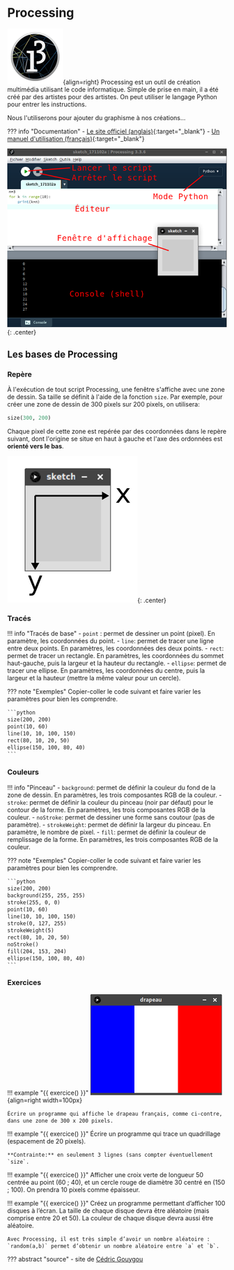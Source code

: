# Processing


![](data/logo_processing.png){align=right} 
Processing est un outil de création multimédia utilisant le code informatique. Simple de prise en main, il a été créé par des artistes pour des artistes. On peut utiliser le langage Python pour entrer les instructions.

Nous l'utiliserons pour ajouter du graphisme à nos créations...

??? info "Documentation"
    - [Le site officiel (anglais)](https://processing.org/){:target="_blank"} 
    - [Un manuel d'utilisation (français)](https://fr.flossmanuals.net/processing/introduction/){:target="_blank"} 


![](data/CaptureProcessing1.png){: .center} 



## Les bases de Processing

### Repère

À l'exécution de tout script Processing, une fenêtre s'affiche avec une zone de dessin. Sa taille se définit à l'aide de la fonction `size`. Par exemple, pour créer une zone de dessin de 300 pixels sur 200 pixels, on utilisera:

```python
size(300, 200)
```

Chaque pixel de cette zone est repérée par des coordonnées dans le repère suivant, dont l'origine se situe en haut à gauche et l'axe des ordonnées est **orienté vers le bas**.

![](data/repere.png){: .center} 

### Tracés

!!! info "Tracés de base"
    - `point` : permet de dessiner un point (pixel). En paramètre, les coordonnées du point.
    - `line`: permet de tracer une ligne entre deux points. En paramètres, les coordonnées des deux points.
    - `rect`: permet de tracer un rectangle. En paramètres, les coordonnées du sommet haut-gauche, puis la largeur et la hauteur du rectangle.
    - `ellipse`: permet de tracer une ellipse. En paramètres, les coordonnées du centre, puis la largeur et la hauteur (mettre la même valeur pour un cercle).

??? note "Exemples"
    Copier-coller le code suivant et faire varier les paramètres pour bien les comprendre.

    ```python
    size(200, 200)
    point(10, 60)
    line(10, 10, 100, 150)
    rect(80, 10, 20, 50)
    ellipse(150, 100, 80, 40)
    ```

### Couleurs

!!! info "Pinceau"
    - `background`: permet de définir la couleur du fond de la zone de dessin. En paramètres, les trois composantes RGB de la couleur.
    - `stroke`: permet de définir la couleur du pinceau (noir par défaut) pour le contour de la forme. En paramètres, les trois composantes RGB de la couleur.
    - `noStroke`: permet de dessiner une forme sans coutour (pas de paramètre).
    - `strokeWeight`: permet de définir la largeur du pinceau. En paramètre, le nombre de pixel.
    - `fill`: permet de définir la couleur de remplissage de la forme. En paramètres, les trois composantes RGB de la couleur.
    
??? note "Exemples"
    Copier-coller le code suivant et faire varier les paramètres pour bien les comprendre.

    ```python
    size(200, 200)
    background(255, 255, 255)
    stroke(255, 0, 0)
    point(10, 60)
    line(10, 10, 100, 150)
    stroke(0, 127, 255)
    strokeWeight(5)
    rect(80, 10, 20, 50)
    noStroke()
    fill(204, 153, 204)
    ellipse(150, 100, 80, 40)
    ```

### Exercices

!!! example "{{ exercice() }}"
    ![](data/drapeau_fra.png){align=right width=100px}

    Écrire un programme qui affiche le drapeau français, comme ci-contre, dans une zone de 300 x 200 pixels.

!!! example "{{ exercice() }}"
    Écrire un programme qui trace un quadrillage (espacement de 20 pixels).

    **Contrainte:** en seulement 3 lignes (sans compter éventuellement `size`.


!!! example "{{ exercice() }}"
    Afficher une croix verte de longueur 50 centrée au point (60 ; 40), et un cercle rouge de diamètre 30 centré en (150 ; 100). On prendra 10 pixels comme épaisseur.

!!! example "{{ exercice() }}"
    Créez un programme permettant d’afficher 100 disques à l’écran. La taille de chaque disque devra être aléatoire (mais comprise entre 20 et 50). La couleur de chaque disque devra aussi être aléatoire.

    Avec Processing, il est très simple d’avoir un nombre aléatoire : `random(a,b)` permet d’obtenir un nombre aléatoire entre `a` et `b`.

??? abstract "source"
    - site de [Cédric Gouygou](https://cgouygou.github.io/1NSI/)
    